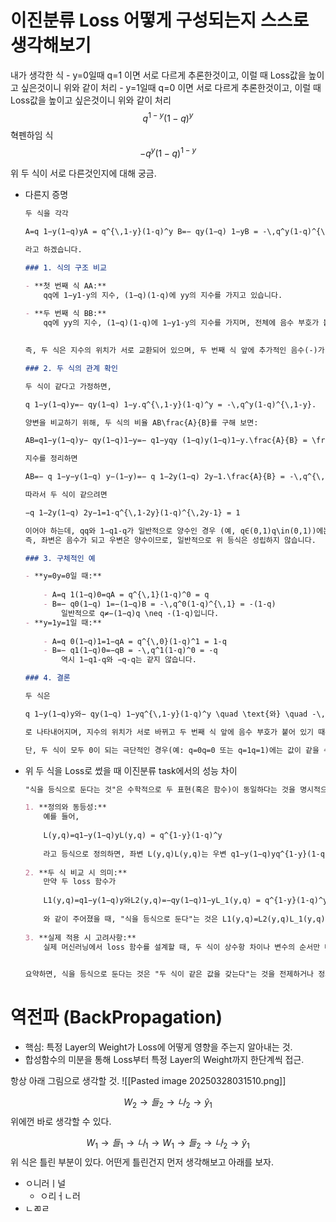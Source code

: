 # 이진분류 Loss 어떻게 구성되는지 스스로 생각해보기
내가 생각한 식
	- y=0일때 q=1 이면 서로 다르게 추론한것이고, 이럴 때 Loss값을 높이고 싶은것이니 위와 같이 처리
	- y=1일때 q=0 이면 서로 다르게 추론한것이고, 이럴 때 Loss값을 높이고 싶은것이니 위와 같이 처리
$$
q^{1-y}(1-q)^y
$$
혁펜하임 식
$$
-q^y(1-q)^{1-y}
$$

위 두 식이 서로 다른것인지에 대해 궁금.

- 다른지 증명

	```markdown
	두 식을 각각
	
	A=q 1−y(1−q)yA = q^{\,1-y}(1-q)^y B=− qy(1−q) 1−yB = -\,q^y(1-q)^{\,1-y}
	
	라고 하겠습니다.
	
	### 1. 식의 구조 비교
	
	- **첫 번째 식 AA:**  
	    qq에 1−y1-y의 지수, (1−q)(1-q)에 yy의 지수를 가지고 있습니다.
	    
	- **두 번째 식 BB:**  
	    qq에 yy의 지수, (1−q)(1-q)에 1−y1-y의 지수를 가지며, 전체에 음수 부호가 붙어 있습니다.
	    
	
	즉, 두 식은 지수의 위치가 서로 교환되어 있으며, 두 번째 식 앞에 추가적인 음수(-)가 붙어 있습니다.
	
	### 2. 두 식의 관계 확인
	
	두 식이 같다고 가정하면,
	
	q 1−y(1−q)y=− qy(1−q) 1−y.q^{\,1-y}(1-q)^y = -\,q^y(1-q)^{\,1-y}.
	
	양변을 비교하기 위해, 두 식의 비율 AB\frac{A}{B}를 구해 보면:
	
	AB=q1−y(1−q)y− qy(1−q)1−y=− q1−yqy (1−q)y(1−q)1−y.\frac{A}{B} = \frac{q^{1-y}(1-q)^y}{-\,q^y(1-q)^{1-y}} = -\,\frac{q^{1-y}}{q^y}\,\frac{(1-q)^y}{(1-q)^{1-y}}.
	
	지수를 정리하면
	
	AB=− q 1−y−y(1−q) y−(1−y)=− q 1−2y(1−q) 2y−1.\frac{A}{B} = -\,q^{\,1-y-y}(1-q)^{\,y-(1-y)} = -\,q^{\,1-2y}(1-q)^{\,2y-1}.
	
	따라서 두 식이 같으려면
	
	−q 1−2y(1−q) 2y−1=1-q^{\,1-2y}(1-q)^{\,2y-1} = 1
	
	이어야 하는데, qq와 1−q1-q가 일반적으로 양수인 경우 (예, q∈(0,1)q\in(0,1))에는 q 1−2y(1−q) 2y−1q^{\,1-2y}(1-q)^{\,2y-1}도 양수입니다.  
	즉, 좌변은 음수가 되고 우변은 양수이므로, 일반적으로 위 등식은 성립하지 않습니다.
	
	### 3. 구체적인 예
	
	- **y=0y=0일 때:**
	    
	    - A=q 1(1−q)0=qA = q^{\,1}(1-q)^0 = q
	    - B=− q0(1−q) 1=−(1−q)B = -\,q^0(1-q)^{\,1} = -(1-q)  
	        일반적으로 q≠−(1−q)q \neq -(1-q)입니다.
	- **y=1y=1일 때:**
	    
	    - A=q 0(1−q)1=1−qA = q^{\,0}(1-q)^1 = 1-q
	    - B=− q1(1−q)0=−qB = -\,q^1(1-q)^0 = -q  
	        역시 1−q1-q와 −q-q는 같지 않습니다.
	
	### 4. 결론
	
	두 식은
	
	q 1−y(1−q)y와− qy(1−q) 1−yq^{\,1-y}(1-q)^y \quad \text{와} \quad -\,q^y(1-q)^{\,1-y}
	
	로 나타내어지며, 지수의 위치가 서로 바뀌고 두 번째 식 앞에 음수 부호가 붙어 있기 때문에, 일반적인 qq (예: q∈(0,1)q\in(0,1))와 yy의 값에 대해 **서로 다른 값**을 갖습니다.
	
	단, 두 식이 모두 0이 되는 극단적인 경우(예: q=0q=0 또는 q=1q=1)에는 값이 같을 수 있으나, 보통의 경우에는 두 식은 **같지 않다**고 할 수 있습니다.
	
	```
- 위 두 식을 Loss로 썼을 때 이진분류 task에서의 성능 차이
	```markdown
	"식을 등식으로 둔다는 것"은 수학적으로 두 표현(혹은 함수)이 동일하다는 것을 명시적으로 나타내는 것을 의미합니다. 구체적으로:
	
	1. **정의와 동등성:**  
	    예를 들어,
	    
	    L(y,q)=q1−y(1−q)yL(y,q) = q^{1-y}(1-q)^y
	    
	    라고 등식으로 정의하면, 좌변 L(y,q)L(y,q)는 우변 q1−y(1−q)yq^{1-y}(1-q)^y와 모든 yy와 qq의 값(정의역 내)에서 정확히 같은 값을 가진다고 주장하는 것입니다.
	    
	2. **두 식 비교 시 의미:**  
	    만약 두 loss 함수가
	    
	    L1(y,q)=q1−y(1−q)y와L2(y,q)=−qy(1−q)1−yL_1(y,q) = q^{1-y}(1-q)^y \quad \text{와} \quad L_2(y,q) = -q^y(1-q)^{1-y}
	    
	    와 같이 주어졌을 때, "식을 등식으로 둔다"는 것은 L1(y,q)=L2(y,q)L_1(y,q) = L_2(y,q)라고 선언하는 것과 같습니다. 이때 두 함수가 모든 yy와 qq에 대해 정확히 동일한 값을 가져야 등식이 성립하게 됩니다.
	    
	3. **실제 적용 시 고려사항:**  
	    실제 머신러닝에서 loss 함수를 설계할 때, 두 식이 상수항 차이나 변수의 순서만 다르고 미분 값(gradient)이 동일하다면, 학습 과정에서는 영향을 주지 않을 수 있습니다. 하지만 수학적으로 등식을 세울 때는 모든 항들이 정확히 일치해야 한다는 점을 강조하는 것입니다.
	    
	
	요약하면, 식을 등식으로 둔다는 것은 "두 식이 같은 값을 갖는다"는 것을 전제하거나 정의하는 것이며, 이는 문제를 풀거나 모델을 최적화할 때 해당 관계를 엄격히 적용한다는 의미입니다.
	```


# 역전파 (BackPropagation)
- 핵심: 특정 Layer의 Weight가 Loss에 어떻게 영향을 주는지 알아내는 것.
- 합성함수의 미분을 통해 Loss부터 특정 Layer의 Weight까지 한단계씩 접근.

항상 아래 그림으로 생각할 것.
![[Pasted image 20250328031510.png]]

$$
W_2 \rightarrow 들_2 \rightarrow 나_2 \rightarrow \hat{y}_1
$$
위에껀 바로 생각할 수 있다.

$$
W_1 \rightarrow 들_1 \rightarrow 나_1 \rightarrow W_1 \rightarrow 들_2 \rightarrow 나_2 \rightarrow \hat{y}_1
$$
위 식은 틀린 부분이 있다. 어떤게 틀린건지 먼저 생각해보고 아래를 보자.

- ㅇ니러ㅣ널
	- ㅇ리ㅓㄴ러
- ㄴㄻㄹ